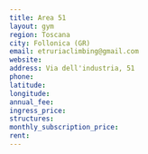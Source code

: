 ```yaml
---
title: Area 51
layout: gym
region: Toscana
city: Follonica (GR)
email: etruriaclimbing@gmail.com
website: 
address: Via dell'industria, 51
phone: 
latitude: 
longitude: 
annual_fee: 
ingress_price: 
structures: 
monthly_subscription_price: 
rent: 
---
```


